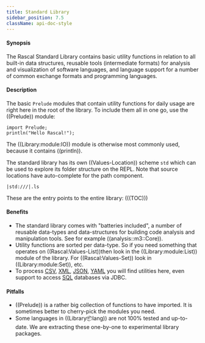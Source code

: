 ```yaml
---
title: Standard Library
sidebar_position: 7.5
className: api-doc-style
---
```


#### Synopsis

The Rascal Standard Library contains basic utility functions in relation to all built-in data structures,
reusable tools (intermediate formats) for analysis and visualization of software languages,
and language support for a number of common exchange formats and programming languages.

#### Description

The basic `Prelude` modules that contain utility functions for daily usage are right here in the 
root of the library. To include them all in one go, use the ((Prelude)) module:

```rascal-shell
import Prelude;
println("Hello Rascal!");
```

The ((Library:module:IO)) module is otherwise most commonly used, because it contains ((println)).

The standard library has its own ((Values-Location)) scheme `std` which can be used to explore
its folder structure on the REPL. Note that source locations have auto-complete for the path component.

```rascal-shell
|std:///|.ls
```

These are the entry points to the entire library:
(((TOC)))

#### Benefits

* The standard library comes with "batteries included", a number of reusable data-types and data-structures for building code analysis and manipulation tools. See for example ((analysis::m3::Core)).
* Utility functions are sorted per data-type. So if you need something that operates on ((Rascal:Values-List))then look in the ((Library:module:List)) module of the library. For ((Rascal:Values-Set)) look in ((Library:module:Set)), etc.
* To process [CSV]((lang::csv)), [XML]((lang::xml)), [JSON]((lang::json)), [YAML]((lang::yaml)) you will find utilities here, even support to access [SQL]((resource::jdbc::JDBC)) databases via JDBC.

#### Pitfalls

* ((Prelude)) is a rather big collection of functions to have imported. It is sometimes better to cherry-pick the modules you need.
* Some languages in ((Library:package:lang)) are not 100% tested and up-to-date. We are extracting these one-by-one to experimental library packages.
